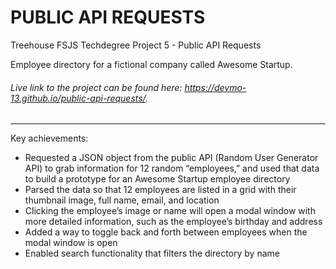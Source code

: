 # PUBLIC API REQUESTS
 Treehouse FSJS Techdegree Project 5 - Public API Requests

Employee directory for a fictional company called Awesome Startup.

###### Live link to the project can be found here: https://devmo-13.github.io/public-api-requests/.

---

Key achievements:
- Requested a JSON object from the public API (Random User Generator API) to grab information for 12 random “employees,” and used that data to build a prototype for an Awesome Startup employee directory
- Parsed the data so that 12 employees are listed in a grid with their thumbnail image, full name, email, and location
- Clicking the employee’s image or name will open a modal window with more detailed information, such as the employee’s birthday and address
- Added a way to toggle back and forth between employees when the modal window is open
- Enabled search functionality that filters the directory by name
